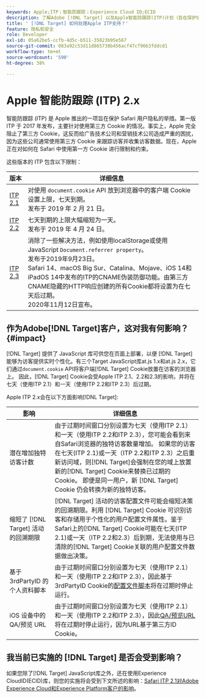 ```yaml
---
keywords: Apple;ITP；智能防跟踪；Experience Cloud ID;ECID
description: 了解Adobe [!DNL Target] 以及Apple智能防跟踪(ITP)计划（旨在保护Safari用户隐私）的影响。
title: ' [!DNL Target] 如何处理Apple ITP支持？'
feature: 隐私和安全
role: Developer
exl-id: 05a62be5-ccfb-4d5c-b511-35023b95e567
source-git-commit: 083a92c53d11d865738b456acf47cf9663fddcd1
workflow-type: tm+mt
source-wordcount: '590'
ht-degree: 38%

---
```


# Apple 智能防跟踪 (ITP) 2.x

智能防跟踪 (ITP) 是 Apple 推出的一项旨在保护 Safari 用户隐私的举措。第一版 ITP 于 2017 年发布，主要针对使用第三方 Cookie 的情况。事实上，Apple 完全阻止了第三方 Cookie，这反而给广告技术公司和营销技术公司造成严重的困扰，因为这些公司通常使用第三方 Cookie 来跟踪访客并收集访客数据。现在，Apple 正在对如何在 Safari 中使用第一方 Cookie 进行限制和约束。

这些版本的 ITP 包含以下限制：

| 版本 | 详细信息 |
| --- | --- |
| [ITP 2.1](https://webkit.org/blog/8613/intelligent-tracking-prevention-2-1/) | 对使用 `document.cookie` API 放到浏览器中的客户端 Cookie 设置上限，七天到期。<br>发布于 2019 年 2 月 21 日。 |
| [ITP 2.2](https://webkit.org/blog/8828/intelligent-tracking-prevention-2-2/) | 七天到期的上限大幅缩短为一天。<br>发布于 2019 年 4 月 24 日。 |
| [ITP 2.3](https://webkit.org/blog/9521/intelligent-tracking-prevention-2-3/) | 消除了一些解决方法，例如使用localStorage或使用JavaScript `Document.referrer property`。<br>发布于2019年9月23日。<br>Safari 14、macOS Big Sur、Catalina、Mojave、iOS 14和iPadOS 14中发布的ITP的CNAME伪装防御功能。由第三方CNAME隐藏的HTTP响应创建的所有Cookie都将设置为在七天后过期。<br>2020年11月12日宣布。 |

## 作为Adobe[!DNL Target]客户，这对我有何影响？ {#impact}

[!DNL Target] 提供了 JavaScript 库可供您在页面上部署，以便 [!DNL Target] 能够为访客提供实时个性化。有三个Target JavaScript库at.js 1.x和at.js 2.x，它们通过`document.cookie` API将客户端[!DNL Target] Cookie放置在访客的浏览器上。 因此，[!DNL Target] Cookie会受Apple ITP 2.1、2.2和2.3的影响，并将在七天（使用ITP 2.1）和一天（使用ITP 2.2和ITP 2.3）后过期。

Apple ITP 2.x会在以下方面影响[!DNL Target]:

| 影响 | 详细信息 |
| --- | --- |
| 潜在增加独特访客计数 | 由于过期时间窗口分别设置为七天（使用ITP 2.1）和一天（使用ITP 2.2和ITP 2.3），您可能会看到来自Safari浏览器的独特访客数量增加。 如果您的访客在七天(ITP 2.1)或一天（ITP 2.2和ITP 2.3）之后重新访问域，则[!DNL Target]会强制在您的域上放置新的[!DNL Target] Cookie来替换已过期的Cookie。 即便是同一用户，新 [!DNL Target] Cookie 仍会转换为新的独特访客。 |
| 缩短了 [!DNL Target] 活动的回溯期限 | [!DNL Target] 活动的访客配置文件可能会缩短决策的回溯期限。利用 [!DNL Target] Cookie 可识别访客和存储用于个性化的用户配置文件属性。鉴于Safari上的[!DNL Target] Cookie可能在七天(ITP 2.1)或一天（ITP 2.2和2.3）后到期，无法使用与已清除的[!DNL Target] Cookie关联的用户配置文件数据做出决策。 |
| 基于 3rdPartyID 的个人资料脚本 | 由于过期时间窗口分别设置为七天（使用ITP 2.1）和一天（使用ITP 2.2和ITP 2.3），因此基于3rdPartyID Cookie的[配置文件脚本](/help/c-target/c-visitor-profile/profile-parameters.md)将在过期时停止运行。 |
| iOS 设备中的 QA/预览 URL | 由于过期时间窗口分别设置为七天（使用ITP 2.1）和一天（使用ITP 2.2和ITP 2.3），因此[QA/预览URL](/help/c-activities/c-activity-qa/activity-qa.md)将在过期时停止运行，因为URL基于第三方ID Cookie。 |

## 我当前已实施的 [!DNL Target] 是否会受到影响？

如果您除了[!DNL Target] JavaScript库之外，还在使用Experience CloudID(ECID)库，则您的实施将会受到下文所述的影响：[Safari ITP 2.1对Adobe Experience Cloud和Experience Platform客户的影响](https://medium.com/adobetech/safari-itp-2-1-impact-on-adobe-experience-cloud-customers-9439cecb55ac)。
